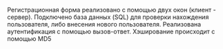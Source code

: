 Регистрационная форма реализовано с помощью двух окон (клиент - сервер). Подключено база данных (SQL) для проверки нахождения пользователя, либо внесения нового пользователя.
Реализована аутентификация с помощью вызов-ответ. Хэширование происходит с помощью MD5

